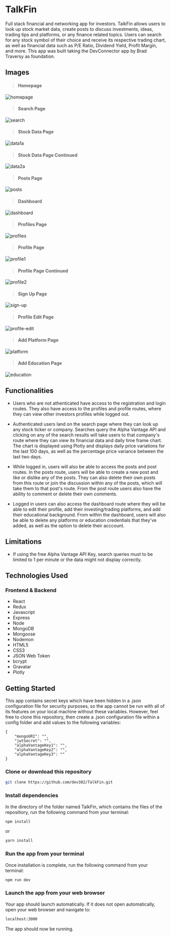# TalkFin

Full stack financial and networking app for investors. TalkFin allows users to look up stock market data, create posts to discuss investments, ideas, trading tips and platforms, or any finance related topics. Users can search for any stock symbol of their choice and receive its respective trading chart, as well as financial data such as P/E Ratio, Dividend Yield, Profit Margin, and more. This app was built taking the DevConnector app by Brad Traversy as foundation.

## Images

> #### Homepage

![homepage](https://user-images.githubusercontent.com/75185644/128807725-410fb91d-1139-4330-abbf-6cee8e131e69.PNG)

> #### Search Page

![search](https://user-images.githubusercontent.com/75185644/128807737-8381ff83-3d9f-45f5-91b8-5fac33a8db80.PNG)

> #### Stock Data Page

![data1a](https://user-images.githubusercontent.com/75185644/128807756-b2bf9707-0be6-4173-afd3-83f593d8d9f7.PNG)

> #### Stock Data Page Continued

![data2a](https://user-images.githubusercontent.com/75185644/128807800-92e4e33a-daea-40e8-b413-cf0e8f898857.PNG)

> #### Posts Page

![posts](https://user-images.githubusercontent.com/75185644/128808258-304c9537-093e-406b-8685-94d4dfedd305.PNG)

> #### Dashboard

![dashboard](https://user-images.githubusercontent.com/75185644/128807869-68b29a22-3b0c-4283-a084-0644a4952d0a.PNG)

> #### Profiles Page

![profiles](https://user-images.githubusercontent.com/75185644/128807898-b18dfb08-6dc9-46f7-867e-d3ab2eb1e585.PNG)

> #### Profile Page

![profile1](https://user-images.githubusercontent.com/75185644/128807930-45b58a07-6dc9-4d9d-8ce1-ab3e343d22fb.PNG)

> #### Profile Page Continued

![profile2](https://user-images.githubusercontent.com/75185644/128807971-3cb6c8be-ca77-4e65-a036-69d7f70e39c4.PNG)

> #### Sign Up Page

![sign-up](https://user-images.githubusercontent.com/75185644/128808063-56cc98fa-9c65-45aa-8165-5c4dbd4e2848.PNG)

> #### Profile Edit Page

![profile-edit](https://user-images.githubusercontent.com/75185644/128808161-14367686-09dd-40f2-b93b-fb51eef9293b.PNG)

> #### Add Platform Page

![platform](https://user-images.githubusercontent.com/75185644/128808141-6ed2f4b3-864e-4a15-80f0-ae652d7c224a.PNG)

> #### Add Education Page

![education](https://user-images.githubusercontent.com/75185644/128808148-ad0af8ae-1028-4c2b-9ced-de07147f3230.PNG)

## Functionalities

- Users who are not athenticated have access to the registration and login routes. They also have access to the profiles and profile routes, where they can view other investors profiles while logged out.

- Authenticated users land on the search page where they can look up any stock ticker or company. Searches query the Alpha Vantage API and clicking on any of the search results will take users to that company's route where they can view its financial data and daily time frame chart. The chart is displayed using Plotly and displays daily price variations for the last 100 days, as well as the percentage price variance between the last two days.

- While logged in, users will also be able to access the posts and post routes. In the posts route, users will be able to create a new post and like or dislike any of the posts. They can also delete their own posts from this route or join the discussion within any of the posts, which will take them to that post's route. From the post route users also have the ability to comment or delete their own comments.

- Logged in users can also access the dashboard route where they will be able to edit their profile, add their investing/trading platforms, and add their educational background. From within the dashboard, users will also be able to delete any platforms or education credentials that they've added, as well as the option to delete their acccount.

## Limitations

- If using the free Alpha Vantage API Key, search queries must to be limited to 1 per minute or the data might not display correctly.

## Technologies Used

### Frontend & Backend

- React
- Redux
- Javascript
- Express
- Node
- MongoDB
- Mongoose
- Nodemon
- HTML5
- CSS3
- JSON Web Token
- bcrypt
- Gravatar
- Plotly

## Getting Started

This app contains secret keys which have been hidden in a .json configuration file for security purposes, so the app cannot be run with all of its features on your local machine without these variables. However, feel free to clone this repository, then create a .json configuration file within a config folder and add values to the following variables:

```
{
    "mongoURI": "",
    "jwtSecret": "",
    "alphaVantageKey1": "",
    "alphaVantageKey2": "",
    "alphaVantageKey3": ""
}
```

### Clone or download this repository

```sh
git clone https://github.com/dev382/TalkFin.git
```

### Install dependencies

In the directory of the folder named TalkFin, which contains the files of the repositiory, run the following command from your terminal:

```sh
npm install
```

or

```sh
yarn install
```

### Run the app from your terminal

Once installation is complete, run the following command from your terminal:

```sh
npm run dev
```

### Launch the app from your web browser

Your app should launch automatically. If it does not open automatically, open your web browser and navigate to:

```sh
localhost:3000
```

The app should now be running.
